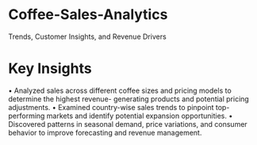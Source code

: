 # Coffee-Sales-Analytics
Trends, Customer Insights, and Revenue Drivers

# Key Insights

• Analyzed sales across different coffee sizes and pricing models to determine the highest revenue- 
 generating products and potential pricing adjustments.
• Examined country-wise sales trends to pinpoint top-performing markets and identify potential 
 expansion opportunities.
• Discovered patterns in seasonal demand, price variations, and consumer behavior to improve 
 forecasting and revenue management.
